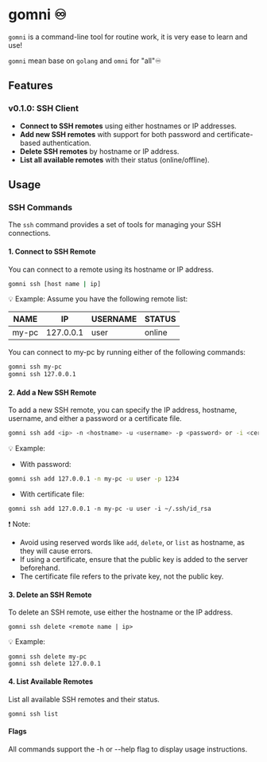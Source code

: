 # gomni ♾️

`gomni` is a command-line tool for routine work, it is very ease to learn and use! 

`gomni` mean base on `golang` and `omni` for "all"♾️

## Features

### v0.1.0: SSH Client

+ **Connect to SSH remotes** using either hostnames or IP addresses.
+ **Add new SSH remotes** with support for both password and certificate-based authentication.
+ **Delete SSH remotes** by hostname or IP address.
+ **List all available remotes** with their status (online/offline).

## Usage

### SSH Commands

The `ssh` command provides a set of tools for managing your SSH connections.

#### 1. Connect to SSH Remote

You can connect to a remote using its hostname or IP address.

```bash
gomni ssh [host name | ip]
```

💡 Example: Assume you have the following remote list:

NAME|	IP|	USERNAME	|STATUS
-|-|-|-
my-pc|	127.0.0.1	|user|	online

You can connect to my-pc by running either of the following commands:

```bash
gomni ssh my-pc
gomni ssh 127.0.0.1
```

#### 2. Add a New SSH Remote

To add a new SSH remote, you can specify the IP address, hostname, username, and either a password or a certificate file.

```bash
gomni ssh add <ip> -n <hostname> -u <username> -p <password> or -i <certificate file>
```

💡 Example:

+ With password:
```bash
gomni ssh add 127.0.0.1 -n my-pc -u user -p 1234
```
+ With certificate file:
```
gomni ssh add 127.0.0.1 -n my-pc -u user -i ~/.ssh/id_rsa
```

❗ Note:

+ Avoid using reserved words like `add`, `delete`, or `list` as hostname, as they will cause errors.
+ If using a certificate, ensure that the public key is added to the server beforehand.
+ The certificate file refers to the private key, not the public key.

#### 3. Delete an SSH Remote

To delete an SSH remote, use either the hostname or the IP address.

```
gomni ssh delete <remote name | ip>
```

💡 Example:

```
gomni ssh delete my-pc
gomni ssh delete 127.0.0.1
```

#### 4. List Available Remotes

List all available SSH remotes and their status.

```
gomni ssh list
```

#### Flags

All commands support the -h or --help flag to display usage instructions.
